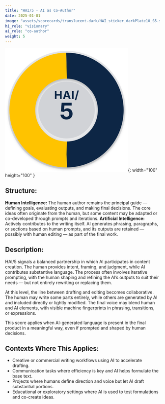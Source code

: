 ```yaml
---
title: "HAI/5 - AI as Co-Author"
date: 2025-01-01
image: "assets/scorecards/translucent-dark/HAI_sticker_darkPlate10_S5.svg"
hi_role: "visionary"
ai_role: "co-author"
weight: 5
---
```


![HAI Score 5](/assets/scorecards/translucent-dark/HAI_sticker_darkPlate10_S5.svg){: width="100" height="100" }

## Structure:
**Human Intelligence:** The human author remains the principal guide — defining goals, evaluating outputs, and making final decisions. The core ideas often originate from the human, but some content may be adapted or co-developed through prompts and iterations.
**Artificial Intelligence:** Actively contributes to the writing itself. AI generates phrasing, paragraphs, or sections based on human prompts, and its outputs are retained — possibly with human editing — as part of the final work.

## Description:
HAI/5 signals a balanced partnership in which AI participates in content creation. The human provides intent, framing, and judgment, while AI contributes substantive language. The process often involves iterative prompting, with the human shaping and refining the AI’s outputs to suit their needs — but not entirely rewriting or replacing them.

At this level, the line between drafting and editing becomes collaborative. The human may write some parts entirely, while others are generated by AI and included directly or lightly modified. The final voice may blend human and AI elements, with visible machine fingerprints in phrasing, transitions, or expressions.

This score applies when AI-generated language is present in the final product in a meaningful way, even if prompted and shaped by human decisions.

## Contexts Where This Applies:
- Creative or commercial writing workflows using AI to accelerate drafting.
- Communication tasks where efficiency is key and AI helps formulate the base text.
- Projects where humans define direction and voice but let AI draft substantial portions.
- Educational or exploratory settings where AI is used to test formulations and co-create ideas.


